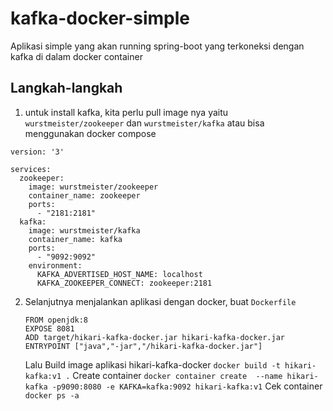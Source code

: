 # kafka-docker-simple

Aplikasi simple yang akan running spring-boot yang terkoneksi dengan kafka di dalam docker container

## Langkah-langkah
  1. untuk install kafka, kita perlu pull image nya yaitu `wurstmeister/zookeeper` dan `wurstmeister/kafka`
    atau bisa menggunakan docker compose 
    
    version: '3'

    services:
      zookeeper:
        image: wurstmeister/zookeeper
        container_name: zookeeper
        ports:
          - "2181:2181"
      kafka:
        image: wurstmeister/kafka
        container_name: kafka
        ports:
          - "9092:9092"
        environment:
          KAFKA_ADVERTISED_HOST_NAME: localhost
          KAFKA_ZOOKEEPER_CONNECT: zookeeper:2181
          
  2. Selanjutnya menjalankan aplikasi dengan docker, buat `Dockerfile` 
    
      ```
      FROM openjdk:8
      EXPOSE 8081
      ADD target/hikari-kafka-docker.jar hikari-kafka-docker.jar
      ENTRYPOINT ["java","-jar","/hikari-kafka-docker.jar"]
      ```
    
      Lalu Build image aplikasi hikari-kafka-docker `docker build -t hikari-kafka:v1 .`
      Create container `docker container create  --name hikari-kafka -p9090:8080 -e KAFKA=kafka:9092 hikari-kafka:v1`
      Cek container `docker ps -a`
      
